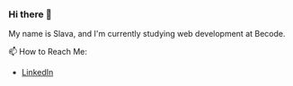 ### Hi there 👋
My name is Slava, and I'm currently studying web development at Becode.

📫 How to Reach Me:
* [LinkedIn](https://www.linkedin.com/in/viacheslav-steshchenko/)
  
<!--
**vsteschenko/vsteschenko** is a ✨ _special_ ✨ repository because its `README.md` (this file) appears on your GitHub profile.

Here are some ideas to get you started:

- 🔭 I’m currently working on ...
- 🌱 I’m currently learning ...
- 👯 I’m looking to collaborate on ...
- 🤔 I’m looking for help with ...
- 💬 Ask me about ...
- 📫 How to reach me: ...
- 😄 Pronouns: ...
- ⚡ Fun fact: ...
-->

